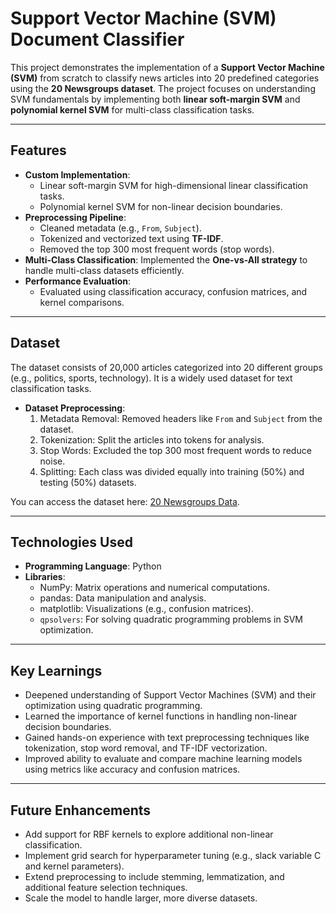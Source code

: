 # Support Vector Machine (SVM) Document Classifier

This project demonstrates the implementation of a **Support Vector Machine (SVM)** from scratch to classify news articles into 20 predefined categories using the **20 Newsgroups dataset**. The project focuses on understanding SVM fundamentals by implementing both **linear soft-margin SVM** and **polynomial kernel SVM** for multi-class classification tasks.

---

## Features
- **Custom Implementation**: 
  - Linear soft-margin SVM for high-dimensional linear classification tasks.
  - Polynomial kernel SVM for non-linear decision boundaries.
- **Preprocessing Pipeline**: 
  - Cleaned metadata (e.g., `From`, `Subject`).
  - Tokenized and vectorized text using **TF-IDF**.
  - Removed the top 300 most frequent words (stop words).
- **Multi-Class Classification**: Implemented the **One-vs-All strategy** to handle multi-class datasets efficiently.
- **Performance Evaluation**: 
  - Evaluated using classification accuracy, confusion matrices, and kernel comparisons.

---

## Dataset
The dataset consists of 20,000 articles categorized into 20 different groups (e.g., politics, sports, technology). It is a widely used dataset for text classification tasks.

- **Dataset Preprocessing**:
  1. Metadata Removal: Removed headers like `From` and `Subject` from the dataset.
  2. Tokenization: Split the articles into tokens for analysis.
  3. Stop Words: Excluded the top 300 most frequent words to reduce noise.
  4. Splitting: Each class was divided equally into training (50%) and testing (50%) datasets.

You can access the dataset here: [20 Newsgroups Data](http://www.cs.cmu.edu/afs/cs/project/theo-11/www/naive-bayes.html).

---

## Technologies Used
- **Programming Language**: Python
- **Libraries**:
  - NumPy: Matrix operations and numerical computations.
  - pandas: Data manipulation and analysis.
  - matplotlib: Visualizations (e.g., confusion matrices).
  - `qpsolvers`: For solving quadratic programming problems in SVM optimization.

---

## Key Learnings
- Deepened understanding of Support Vector Machines (SVM) and their optimization using quadratic programming.
- Learned the importance of kernel functions in handling non-linear decision boundaries.
- Gained hands-on experience with text preprocessing techniques like tokenization, stop word removal, and TF-IDF vectorization.
- Improved ability to evaluate and compare machine learning models using metrics like accuracy and confusion matrices.

---

## Future Enhancements
- Add support for RBF kernels to explore additional non-linear classification.
- Implement grid search for hyperparameter tuning (e.g., slack variable C and kernel parameters).
- Extend preprocessing to include stemming, lemmatization, and additional feature selection techniques.
- Scale the model to handle larger, more diverse datasets.
